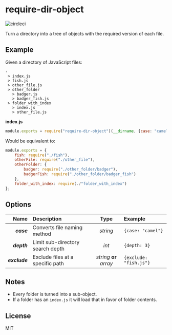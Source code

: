 require-dir-object
==================
![circleci](https://circleci.com/gh/pearlshare/require-dir-object.png?style=shield)

Turn a directory into a tree of objects with the required version of each file.

Example
-----

Given a directory of JavaScript files:

```
-
 > index.js
 > fish.js
 > other_file.js
 > other_folder
   > badger.js
   > badger_fish.js
 > folder_with_index
   > index.js
   > other_file.js
```

**index.js**
```js
module.exports = require("require-dir-object")(__dirname, {case: "camel"});
```

Would be equivalent to:
```js
module.exports = {
    fish: require("./fish"),
    otherFile: require("./other_file"),
    otherFolder: {
        badger: require("./other_folder/badger"),
        badgerFish: require("./other_folder/badger_fish")
    },
    folder_with_index: require(./"folder_with_index")
};
```


Options
-------
| Name          | Description                      | Type                    | Example                |
| -------------:|:-------------------------------- |:-----------------------:|:---------------------- |
| _**case**_    | Converts file naming method      | _string_                | `{case: "camel"}`      |
| _**depth**_   | Limit sub-directory search depth | _int_                   | `{depth: 3}`           |
| _**exclude**_ | Exclude files at a specific path | _string_ **or** _array_ | `{exclude: "fish.js"}` |


Notes
-----
* Every folder is turned into a sub-object.
* If a folder has an `index.js` it will load that in favor of folder contents.


License
-------
MIT
